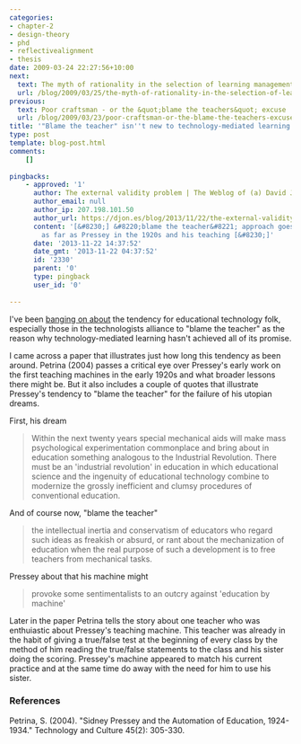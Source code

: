 ```yaml
---
categories:
- chapter-2
- design-theory
- phd
- reflectivealignment
- thesis
date: 2009-03-24 22:27:56+10:00
next:
  text: The myth of rationality in the selection of learning management systems/VLEs
  url: /blog/2009/03/25/the-myth-of-rationality-in-the-selection-of-learning-management-systemsvles/
previous:
  text: Poor craftsman - or the &quot;blame the teachers&quot; excuse
  url: /blog/2009/03/23/poor-craftsman-or-the-blame-the-teachers-excuse/
title: '"Blame the teacher" isn''t new to technology-mediated learning'
type: post
template: blog-post.html
comments:
    []
    
pingbacks:
    - approved: '1'
      author: The external validity problem | The Weblog of (a) David Jones
      author_email: null
      author_ip: 207.198.101.50
      author_url: https://djon.es/blog/2013/11/22/the-external-validity-problem/
      content: '[&#8230;] &#8220;blame the teacher&#8221; approach goes back at least
        as far as Pressey in the 1920s and his teaching [&#8230;]'
      date: '2013-11-22 14:37:52'
      date_gmt: '2013-11-22 04:37:52'
      id: '2330'
      parent: '0'
      type: pingback
      user_id: '0'
    
---
```

I've been [banging on about](/blog/2009/03/23/poor-craftsman-or-the-blame-the-teachers-excuse/) the tendency for educational technology folk, especially those in the technologists alliance to "blame the teacher" as the reason why technology-mediated learning hasn't achieved all of its promise.

I came across a paper that illustrates just how long this tendency as been around. Petrina (2004) passes a critical eye over Pressey's early work on the first teaching machines in the early 1920s and what broader lessons there might be. But it also includes a couple of quotes that illustrate Pressey's tendency to "blame the teacher" for the failure of his utopian dreams.

First, his dream

> Within the next twenty years special mechanical aids will make mass psychological experimentation commonplace and bring about in education something analogous to the Industrial Revolution. There must be an 'industrial revolution' in education in which educational science and the ingenuity of educational technology combine to modernize the grossly inefficient and clumsy procedures of conventional education.

And of course now, "blame the teacher"

> the intellectual inertia and conservatism of educators who regard such ideas as freakish or absurd, or rant about the mechanization of education when the real purpose of such a development is to free teachers from mechanical tasks.

Pressey about that his machine might

> provoke some sentimentalists to an outcry against 'education by machine'

Later in the paper Petrina tells the story about one teacher who was enthuiastic about Pressey's teaching machine. This teacher was already in the habit of giving a true/false test at the beginning of every class by the method of him reading the true/false statements to the class and his sister doing the scoring. Pressey's machine appeared to match his current practice and at the same time do away with the need for him to use his sister.

### References

Petrina, S. (2004). "Sidney Pressey and the Automation of Education, 1924-1934." Technology and Culture 45(2): 305-330.